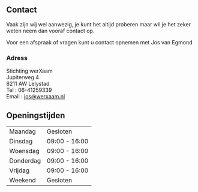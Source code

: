 ## Contact

Vaak zijn wij wel aanwezig, je kunt het altijd proberen maar wil je het zeker weten neem dan vooraf contact op.

Voor een afspraak of vragen kunt u contact opnemen met Jos van Egmond

### Adress

Stichting werXaam  
Jupiterweg 4  
8211 AW Lelystad  
Tel : 06-41259339  
Email : [jos@werxaam.nl](mailto:jos@werxaam.nl)

## Openingstijden

|           |               |
| --------- | ------------- |
| Maandag   | Gesloten      |
| Dinsdag   | 09:00 - 16:00 |
| Woensdag  | 09:00 - 16:00 |
| Donderdag | 09:00 - 16:00 |
| Vrijdag   | 09:00 - 16:00 |
| Weekend   | Gesloten      |

